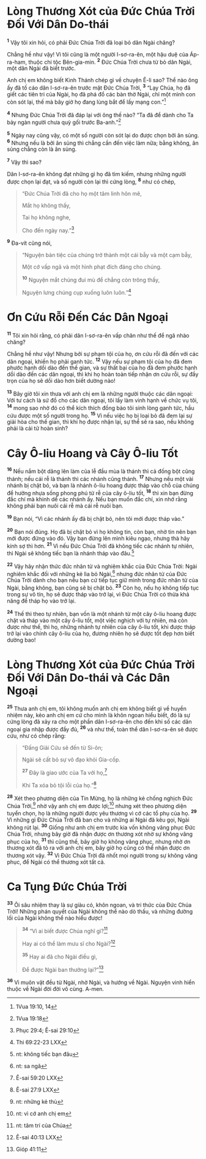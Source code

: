 # Lòng Thương Xót của Đức Chúa Trời Đối Với Dân Do-thái

<sup><b>1</b></sup> Vậy tôi xin hỏi, có phải Đức Chúa Trời đã loại bỏ dân Ngài chăng?

Chẳng hề như vậy! Vì tôi cũng là một người I-sơ-ra-ên, một hậu duệ của Áp-ra-ham, thuộc chi tộc Bên-gia-min. <sup><b>2</b></sup> Đức Chúa Trời chưa từ bỏ dân Ngài, một dân Ngài đã biết trước.

Anh chị em không biết Kinh Thánh chép gì về chuyện Ê-li sao? Thể nào ông ấy đã tố cáo dân I-sơ-ra-ên trước mặt Đức Chúa Trời, <sup><b>3</b></sup> “Lạy Chúa, họ đã giết các tiên tri của Ngài, họ đã phá đổ các bàn thờ Ngài, chỉ một mình con còn sót lại, thế mà bây giờ họ đang lùng bắt để lấy mạng con.”[^1-33cbc624-5ff9-455d-b3d9-d9fd216a48f1]

<sup><b>4</b></sup> Nhưng Đức Chúa Trời đã đáp lại với ông thế nào? “Ta đã để dành cho Ta bảy ngàn người chưa quỳ gối trước Ba-anh.”[^2-33cbc624-5ff9-455d-b3d9-d9fd216a48f1]

<sup><b>5</b></sup> Ngày nay cũng vậy, có một số người còn sót lại do được chọn bởi ân sủng. <sup><b>6</b></sup> Nhưng nếu là bởi ân sủng thì chẳng cần đến việc làm nữa; bằng không, ân sủng chẳng còn là ân sủng.

<sup><b>7</b></sup> Vậy thì sao?

Dân I-sơ-ra-ên không đạt những gì họ đã tìm kiếm, nhưng những người được chọn lại đạt, và số người còn lại thì cứng lòng, <sup><b>8</b></sup> như có chép,

> “Đức Chúa Trời đã cho họ một tâm linh hôn mê,
>
> Mắt họ không thấy,
>
> Tai họ không nghe,
>
> Cho đến ngày nay.”[^3-33cbc624-5ff9-455d-b3d9-d9fd216a48f1]

<sup><b>9</b></sup> Đa-vít cũng nói,

> “Nguyện bàn tiệc của chúng trở thành một cái bẫy và một cạm bẫy,
>
> Một cớ vấp ngã và một hình phạt đích đáng cho chúng.
>
> <sup><b>10</b></sup> Nguyện mắt chúng đui mù để chẳng còn trông thấy,
>
> Nguyện lưng chúng cụp xuống luôn luôn.”[^4-33cbc624-5ff9-455d-b3d9-d9fd216a48f1]

# Ơn Cứu Rỗi Đến Các Dân Ngoại

<sup><b>11</b></sup> Tôi xin hỏi rằng, có phải dân I-sơ-ra-ên vấp chân như thế để ngã nhào chăng?

Chẳng hề như vậy! Nhưng bởi sự phạm tội của họ, ơn cứu rỗi đã đến với các dân ngoại, khiến họ phải ganh tức. <sup><b>12</b></sup> Vậy nếu sự phạm tội của họ đã đem phước hạnh dồi dào đến thế gian, và sự thất bại của họ đã đem phước hạnh dồi dào đến các dân ngoại, thì khi họ hoàn toàn tiếp nhận ơn cứu rỗi, sự đầy trọn của họ sẽ dồi dào hơn biết dường nào!

<sup><b>13</b></sup> Bây giờ tôi xin thưa với anh chị em là những người thuộc các dân ngoại: Với tư cách là sứ đồ cho các dân ngoại, tôi lấy làm vinh hạnh về chức vụ tôi, <sup><b>14</b></sup> mong sao nhờ đó có thể kích thích đồng bào tôi sinh lòng ganh tức, hầu cứu được một số người trong họ. <sup><b>15</b></sup> Vì nếu việc họ bị loại bỏ đã đem lại sự giải hòa cho thế gian, thì khi họ được nhận lại, sự thể sẽ ra sao, nếu không phải là cải tử hoàn sinh?

# Cây Ô-liu Hoang và Cây Ô-liu Tốt

<sup><b>16</b></sup> Nếu nắm bột dâng lên làm của lễ đầu mùa là thánh thì cả đống bột cũng thánh; nếu cái rễ là thánh thì các nhánh cũng thánh. <sup><b>17</b></sup> Nhưng nếu một vài nhánh bị chặt bỏ, và bạn là nhánh ô-liu hoang được tháp vào chỗ của chúng để hưởng nhựa sống phong phú từ rễ của cây ô-liu tốt, <sup><b>18</b></sup> thì xin bạn đừng đắc chí mà khinh dể các nhánh ấy. Nếu bạn muốn đắc chí, xin nhớ rằng không phải bạn nuôi cái rễ mà cái rễ nuôi bạn.

<sup><b>19</b></sup> Bạn nói, “Vì các nhánh ấy đã bị chặt bỏ, nên tôi mới được tháp vào.”

<sup><b>20</b></sup> Bạn nói đúng. Họ đã bị chặt bỏ vì họ không tin, còn bạn, nhờ tin nên bạn mới được đứng vào đó. Vậy bạn đừng lên mình kiêu ngạo, nhưng thà hãy kính sợ thì hơn. <sup><b>21</b></sup> Vì nếu Đức Chúa Trời đã không tiếc các nhánh tự nhiên, thì Ngài sẽ không tiếc bạn là nhánh tháp vào đâu.[^5-33cbc624-5ff9-455d-b3d9-d9fd216a48f1]

<sup><b>22</b></sup> Vậy hãy nhận thức đức nhân từ và nghiêm khắc của Đức Chúa Trời: Ngài nghiêm khắc đối với những kẻ lìa bỏ Ngài,[^6-33cbc624-5ff9-455d-b3d9-d9fd216a48f1] nhưng đức nhân từ của Đức Chúa Trời dành cho bạn nếu bạn cứ tiếp tục giữ mình trong đức nhân từ của Ngài, bằng không, bạn cũng sẽ bị chặt bỏ. <sup><b>23</b></sup> Còn họ, nếu họ không tiếp tục trong sự vô tín, họ sẽ được tháp vào trở lại, vì Đức Chúa Trời có thừa khả năng để tháp họ vào trở lại.

<sup><b>24</b></sup> Thế thì theo tự nhiên, bạn vốn là một nhánh từ một cây ô-liu hoang được chặt và tháp vào một cây ô-liu tốt, một việc nghịch với tự nhiên, mà còn được như thế, thì họ, những nhánh tự nhiên của cây ô-liu tốt, khi được tháp trở lại vào chính cây ô-liu của họ, đương nhiên họ sẽ được tốt đẹp hơn biết dường bao!

# Lòng Thương Xót của Đức Chúa Trời Đối Với Dân Do-thái và Các Dân Ngoại

<sup><b>25</b></sup> Thưa anh chị em, tôi không muốn anh chị em không biết gì về huyền nhiệm này, kẻo anh chị em cứ cho mình là khôn ngoan hiểu biết, đó là sự cứng lòng đã xảy ra cho một phần dân I-sơ-ra-ên cho đến khi số các dân ngoại gia nhập được đầy đủ, <sup><b>26</b></sup> và như thế, toàn thể dân I-sơ-ra-ên sẽ được cứu, như có chép rằng:

> “Đấng Giải Cứu sẽ đến từ Si-ôn;
>
> Ngài sẽ cất bỏ sự vô đạo khỏi Gia-cốp.
>
> <sup><b>27</b></sup> Đây là giao ước của Ta với họ,[^7-33cbc624-5ff9-455d-b3d9-d9fd216a48f1]
>
> Khi Ta xóa bỏ tội lỗi của họ.”[^8-33cbc624-5ff9-455d-b3d9-d9fd216a48f1]

<sup><b>28</b></sup> Xét theo phương diện của Tin Mừng, họ là những kẻ chống nghịch Đức Chúa Trời,[^9-33cbc624-5ff9-455d-b3d9-d9fd216a48f1] nhờ vậy anh chị em được lợi;[^10-33cbc624-5ff9-455d-b3d9-d9fd216a48f1] nhưng xét theo phương diện tuyển chọn, họ là những người được yêu thương vì cớ các tổ phụ của họ. <sup><b>29</b></sup> Vì những gì Đức Chúa Trời đã ban cho và những ai Ngài đã kêu gọi, Ngài không rút lại. <sup><b>30</b></sup> Giống như anh chị em trước kia vốn không vâng phục Đức Chúa Trời, nhưng bây giờ đã nhận được ơn thương xót nhờ sự không vâng phục của họ, <sup><b>31</b></sup> thì cũng thế, bây giờ họ không vâng phục, nhưng nhờ ơn thương xót đã tỏ ra với anh chị em, bây giờ họ cũng có thể nhận được ơn thương xót vậy. <sup><b>32</b></sup> Vì Đức Chúa Trời đã nhốt mọi người trong sự không vâng phục, để Ngài có thể thương xót tất cả.

# Ca Tụng Đức Chúa Trời

<sup><b>33</b></sup> Ôi sâu nhiệm thay là sự giàu có, khôn ngoan, và tri thức của Đức Chúa Trời! Những phán quyết của Ngài không thể nào dò thấu, và những đường lối của Ngài không thể nào hiểu được!

> <sup><b>34</b></sup> “Vì ai biết được Chúa nghĩ gì?[^11-33cbc624-5ff9-455d-b3d9-d9fd216a48f1]
>
> Hay ai có thể làm mưu sĩ cho Ngài?[^12-33cbc624-5ff9-455d-b3d9-d9fd216a48f1]
>
> <sup><b>35</b></sup> Hay ai đã cho Ngài điều gì,
>
> Để được Ngài ban thưởng lại?”[^13-33cbc624-5ff9-455d-b3d9-d9fd216a48f1]

<sup><b>36</b></sup> Vì muôn vật đều từ Ngài, nhờ Ngài, và hướng về Ngài. Nguyện vinh hiển thuộc về Ngài đời đời vô cùng. A-men.

[^1-33cbc624-5ff9-455d-b3d9-d9fd216a48f1]: 1Vua 19:10, 14

[^2-33cbc624-5ff9-455d-b3d9-d9fd216a48f1]: 1Vua 19:18

[^3-33cbc624-5ff9-455d-b3d9-d9fd216a48f1]: Phục 29:4; Ê-sai 29:10

[^4-33cbc624-5ff9-455d-b3d9-d9fd216a48f1]: Thi 69:22-23 LXX

[^5-33cbc624-5ff9-455d-b3d9-d9fd216a48f1]: nt: không tiếc bạn đâu

[^6-33cbc624-5ff9-455d-b3d9-d9fd216a48f1]: nt: sa ngã

[^7-33cbc624-5ff9-455d-b3d9-d9fd216a48f1]: Ê-sai 59:20 LXX

[^8-33cbc624-5ff9-455d-b3d9-d9fd216a48f1]: Ê-sai 27:9 LXX

[^9-33cbc624-5ff9-455d-b3d9-d9fd216a48f1]: nt: những kẻ thù

[^10-33cbc624-5ff9-455d-b3d9-d9fd216a48f1]: nt: vì cớ anh chị em

[^11-33cbc624-5ff9-455d-b3d9-d9fd216a48f1]: nt: tâm trí của Chúa

[^12-33cbc624-5ff9-455d-b3d9-d9fd216a48f1]: Ê-sai 40:13 LXX

[^13-33cbc624-5ff9-455d-b3d9-d9fd216a48f1]: Gióp 41:11
